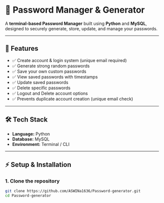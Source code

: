 # 🔐 Password Manager & Generator

A **terminal-based Password Manager** built using **Python** and **MySQL**, designed to securely generate, store, update, and manage your passwords.  

---

## 🚀 Features
- ✅ Create account & login system (unique email required)
- ✅ Generate strong random passwords
- ✅ Save your own custom passwords
- ✅ View saved passwords with timestamps
- ✅ Update saved passwords
- ✅ Delete specific passwords
- ✅ Logout and Delete account options
- ✅ Prevents duplicate account creation (unique email check)

---

## 🛠️ Tech Stack
- **Language:** Python
- **Database:** MySQL
- **Environment:** Terminal / CLI

---
## ⚡ Setup & Installation

### 1. Clone the repository
```bash
git clone https://github.com/ASWINa1636/Password-generator.git
cd Password-generator
